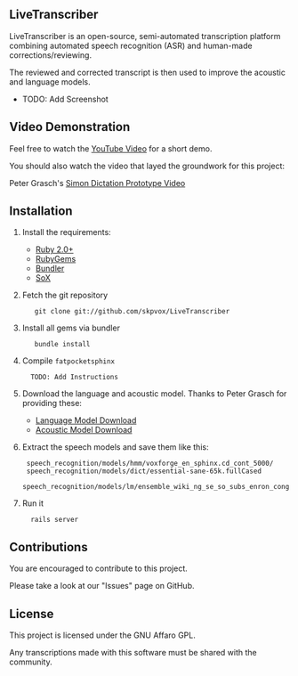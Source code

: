 ## LiveTranscriber

LiveTranscriber is an open-source, semi-automated transcription platform combining automated speech recognition (ASR) and human-made corrections/reviewing.

The reviewed and corrected transcript is then used to improve the acoustic and language models.

* TODO: Add Screenshot

## Video Demonstration

Feel free to watch the [YouTube Video](http://www.youtube.com/watch?v=EA9yWoyhHvM) for a short demo.

You should also watch the video that layed the groundwork for this project:

Peter Grasch's [Simon Dictation Prototype Video](http://www.youtube.com/watch?v=uItCqkpMU_k)

## Installation

1. Install the requirements:
    * [Ruby 2.0+](http://www.ruby-lang.org/en/)
    * [RubyGems](http://rubygems.org/)
    * [Bundler](http://bundler.io/)
    * [SoX](http://sox.sourceforge.net/)

2. Fetch the git repository

    	  git clone git://github.com/skpvox/LiveTranscriber

3. Install all gems via bundler

	      bundle install

4. Compile `fatpocketsphinx`

     	 TODO: Add Instructions

5. Download the language and acoustic model. Thanks to Peter Grasch for providing these:
    * [Language Model Download](http://files.kde.org/accessibility/Simon/lm/)
    * [Acoustic Model Download](http://files.kde.org/accessibility/Simon/am/)

6. Extract the speech models and save them like this:

        speech_recognition/models/hmm/voxforge_en_sphinx.cd_cont_5000/
        speech_recognition/models/dict/essential-sane-65k.fullCased
        speech_recognition/models/lm/ensemble_wiki_ng_se_so_subs_enron_congress_65k_pruned_huge_sorted_cased.lm.DMP

7. Run it

     	 rails server

## Contributions

You are encouraged to contribute to this project.

Please take a look at our "Issues" page on GitHub.

## License

This project is licensed under the GNU Affaro GPL.

Any transcriptions made with this software must be shared with the community.
